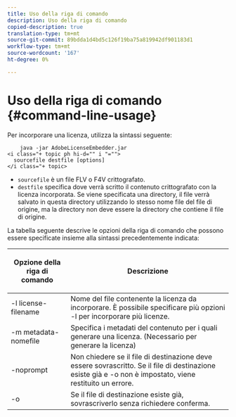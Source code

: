 ```yaml
---
title: Uso della riga di comando
description: Uso della riga di comando
copied-description: true
translation-type: tm+mt
source-git-commit: 89bdda1d4bd5c126f19ba75a819942df901183d1
workflow-type: tm+mt
source-wordcount: '167'
ht-degree: 0%

---
```



# Uso della riga di comando {#command-line-usage}

Per incorporare una licenza, utilizza la sintassi seguente:

```
    java -jar AdobeLicenseEmbedder.jar  
<i class="+ topic ph hi-d="" i "="">
  sourcefile destfile [options] 
</i class="+ topic>
```

* `sourcefile` è un file FLV o F4V crittografato.
* `destfile` specifica dove verrà scritto il contenuto crittografato con la licenza incorporata. Se viene specificata una directory, il file verrà salvato in questa directory utilizzando lo stesso nome file del file di origine, ma la directory non deve essere la directory che contiene il file di origine.

La tabella seguente descrive le opzioni della riga di comando che possono essere specificate insieme alla sintassi precedentemente indicata:

<table frame="all" colsep="1" rowsep="1" class="+ topic/table adobe-d/table " id="table_hnl_2sy_n4"> 
 <thead class="- topic/thead "> 
  <tr rowsep="1" class="- topic/row "> 
   <th colname="1" class="- topic/entry entry"> <p class="- topic/p ">Opzione della riga di comando </p> </th> 
   <th colname="2" class="- topic/entry entry"> <p class="- topic/p ">Descrizione </p> </th> 
  </tr> 
 </thead>
 <tbody class="- topic/tbody "> 
  <tr rowsep="1" class="- topic/row "> 
   <td colname="1" class="- topic/entry "> <span class="+ topic/ph pr-d/codeph codeph"> -l license-filename  </span> </td> 
   <td colname="2" class="- topic/entry "> Nome del file contenente la licenza da incorporare. È possibile specificare più opzioni <span class="codeph"> -l </span> per incorporare più licenze. </td> 
  </tr> 
  <tr rowsep="1" class="- topic/row "> 
   <td colname="1" class="- topic/entry "> <span class="+ topic/ph pr-d/codeph codeph"> -m metadata-nomefile  </span> </td> 
   <td colname="2" class="- topic/entry "> Specifica i metadati del contenuto per i quali generare una licenza. (Necessario per generare la licenza) </td> 
  </tr> 
  <tr rowsep="1" class="- topic/row "> 
   <td colname="1" class="- topic/entry "> <span class="codeph"> -noprompt  </span> </td> 
   <td colname="2" class="- topic/entry "> Non chiedere se il file di destinazione deve essere sovrascritto. Se il file di destinazione esiste già e <span class="codeph"> -o </span> non è impostato, viene restituito un errore. </td> 
  </tr> 
  <tr rowsep="0" class="- topic/row "> 
   <td colname="1" class="- topic/entry "> <span class="codeph"> -o  </span> </td> 
   <td colname="2" class="- topic/entry "> Se il file di destinazione esiste già, sovrascriverlo senza richiedere conferma. </td> 
  </tr> 
 </tbody> 
</table>

